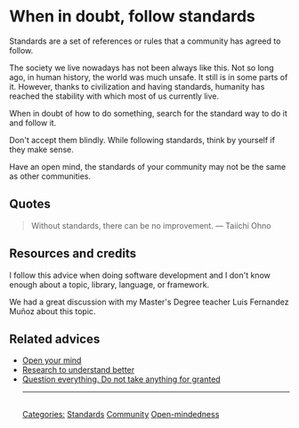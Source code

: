 # When in doubt, follow standards

Standards are a set of references or rules that a community has agreed to follow.

The society we live nowadays has not been always like this. Not so long ago, in human history, the world was much unsafe. It still is in some parts of it. However, thanks to civilization and having standards, humanity has reached the stability with which most of us currently live.

When in doubt of how to do something, search for the standard way to do it and follow it.

Don't accept them blindly. While following standards, think by yourself if they make sense.

Have an open mind, the standards of your community may not be the same as other communities.

## Quotes

> Without standards, there can be no improvement. — Taiichi Ohno

## Resources and credits

I follow this advice when doing software development and I don't know enough about a topic, library, language, or framework.

We had a great discussion with my Master's Degree teacher Luis Fernandez Muñoz about this topic.

## Related advices

- [Open your mind](../Open%20your%20mind/index.md)
- [Research to understand better](../Research%20to%20understand%20better/index.md)
- [Question everything. Do not take anything for granted](../Question%20everything.%20Do%20not%20take%20anything%20for%20granted/index.md)<hr/><br/>[Categories:](../Categories/index.md) [Standards](../Categories/Standards.md) [Community](../Categories/Community.md) [Open-mindedness](../Categories/Open-mindedness.md)